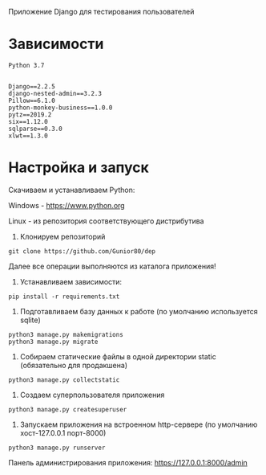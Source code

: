 Приложение Django для тестирования пользователей

# Зависимости
```
Python 3.7


Django==2.2.5
django-nested-admin==3.2.3
Pillow==6.1.0
python-monkey-business==1.0.0
pytz==2019.2
six==1.12.0
sqlparse==0.3.0
xlwt==1.3.0
```

# Настройка и запуск

Скачиваем и устанавливаем Python:

Windows - https://www.python.org

Linux - из репозитория соответствующего дистрибутива

1. Клонируем репозиторий
```
git clone https://github.com/Gunior80/dep
```
Далее все операции выполняются из каталога приложения!

1. Устанавливаем зависимости:
```
pip install -r requirements.txt
```

1. Подготавливаем базу данных к работе (по умолчанию используется sqlite)
```
python3 manage.py makemigrations
python3 manage.py migrate
```

1. Собираем статические файлы в одной директории static (обязательно для продакшена)
```
python3 manage.py collectstatic
```

1. Создаем суперпользователя приложения
```
python3 manage.py createsuperuser
```

1. Запускаем приложения на встроенном http-сервере (по умолчанию хост-127.0.0.1 порт-8000)
```
python3 manage.py runserver

```

Панель администрирования приложения: https://127.0.0.1:8000/admin
